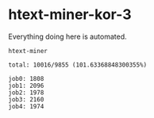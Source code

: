 # htext-miner-kor-3

Everything doing here is automated.

```
htext-miner

total: 10016/9855 (101.63368848300355%)

job0: 1808
job1: 2096
job2: 1978
job3: 2160
job4: 1974
```